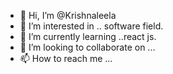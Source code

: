 - 👋 Hi, I’m @Krishnaleela
- 👀 I’m interested in .. software field.
- 🌱 I’m currently learning ..react js.
- 💞️ I’m looking to collaborate on ...
- 📫 How to reach me ...

<!---
Krishna238leela/Krishna238leela is a ✨ special ✨ repository because its `README.md` (this file) appears on your GitHub profile.
You can click the Preview link to take a look at your changes.
--->
